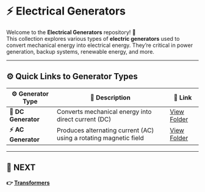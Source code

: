 # ⚡ Electrical Generators

Welcome to the **Electrical Generators** repository! 🔄  
This collection explores various types of **electric generators** used to convert mechanical energy into electrical energy. They’re critical in power generation, backup systems, renewable energy, and more.

---

## ⚙️ Quick Links to Generator Types

| ⚙️ Generator Type          | 📜 Description                                                    | 🔗 Link                                   |
|----------------------------|-------------------------------------------------------------------|------------------------------------------|
| **🔋 DC Generator**         | Converts mechanical energy into direct current (DC)               | [View Folder](./DC_Generator/)           |
| **⚡ AC Generator**         | Produces alternating current (AC) using a rotating magnetic field | [View Folder](./AC_Generator/)           |

---

## 🔹 NEXT  
**👉 [Transformers](../Transformers)**
